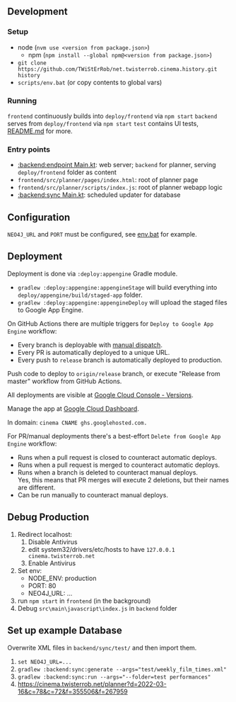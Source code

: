 ## Development

### Setup
* node (`nvm use <version from package.json>`)
   * npm (`npm install --global npm@<version from package.json>`)
 * `git clone https://github.com/TWiStErRob/net.twisterrob.cinema.history.git history`
 * `scripts/env.bat` (or copy contents to global vars)

### Running

`frontend` continuously builds into `deploy/frontend` via `npm start`
`backend` serves from `deploy/frontend` via `npm start`
`test` contains UI tests, [README.md](test/README.md) for more.

### Entry points

 * [:backend:endpoint Main.kt](backend/endpoint/src/main/resources/application.conf): web server; `backend` for planner, serving `deploy/frontend` folder as content
 * `frontend/src/planner/pages/index.html`: root of planner page
 * `frontend/src/planner/scripts/index.js`: root of planner webapp logic
 * [:backend:sync Main.kt](backend/sync/src/main/kotlin/net/twisterrob/cinema/cineworld/sync/Main.kt): scheduled updater for database

## Configuration
 
`NEO4J_URL` and `PORT` must be configured, see [env.bat](scripts/env.bat) for example.

## Deployment

Deployment is done via `:deploy:appengine` Gradle module.
 * `gradlew :deploy:appengine:appengineStage` will build everything into `deploy/appengine/build/staged-app` folder.
 * `gradlew :deploy:appengine:appengineDeploy` will upload the staged files to Google App Engine.

On GitHub Actions there are multiple triggers for `Deploy to Google App Engine` workflow:
 * Every branch is deployable with [manual dispatch](https://github.com/TWiStErRob/net.twisterrob.cinema/actions/workflows/Deploy%20to%20Google%20App%20Engine.yml).
 * Every PR is automatically deployed to a unique URL.
 * Every push to `release` branch is automatically deployed to production.

Push code to deploy to `origin/release` branch, or execute "Release from master" workflow from GitHub Actions.

All deployments are visible at [Google Cloud Console - Versions](https://console.cloud.google.com/appengine/versions?project=twisterrob-cinema).

Manage the app at [Google Cloud Dashboard](https://console.cloud.google.com/appengine?project=twisterrob-cinema).

In domain: `cinema CNAME ghs.googlehosted.com.`

For PR/manual deployments there's a best-effort `Delete from Google App Engine` workflow:
 * Runs when a pull request is closed to counteract automatic deploys.
 * Runs when a pull request is merged to counteract automatic deploys.
 * Runs when a branch is deleted to counteract manual deploys.  
   Yes, this means that PR merges will execute 2 deletions, but their names are different.
 * Can be run manually to counteract manual deploys. 

## Debug Production

1. Redirect localhost:
   1. Disable Antivirus
   2. edit system32/drivers/etc/hosts to have `127.0.0.1	cinema.twisterrob.net`
   3. Enable Antivirus
2. Set env:
   * NODE_ENV: production
   * PORT: 80
   * NEO4J_URL: ...
3. run `npm start` in `frontend` (in the background)
4. Debug `src\main\javascript\index.js` in `backend` folder

## Set up example Database
Overwrite XML files in `backend/sync/test/` and then import them.

1. `set NEO4J_URL=...`
2. `gradlew :backend:sync:generate --args="test/weekly_film_times.xml"`
3. `gradlew :backend:sync:run --args="--folder=test performances"`
4. https://cinema.twisterrob.net/planner?d=2022-03-16&c=78&c=72&f=355506&f=267959
